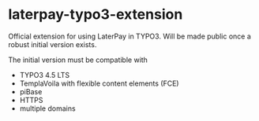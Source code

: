 # laterpay-typo3-extension
Official extension for using LaterPay in TYPO3. Will be made public once a robust initial version exists.


The initial version must be compatible with
- TYPO3 4.5 LTS
- TemplaVoila with flexible content elements (FCE)
- piBase
- HTTPS
- multiple domains

